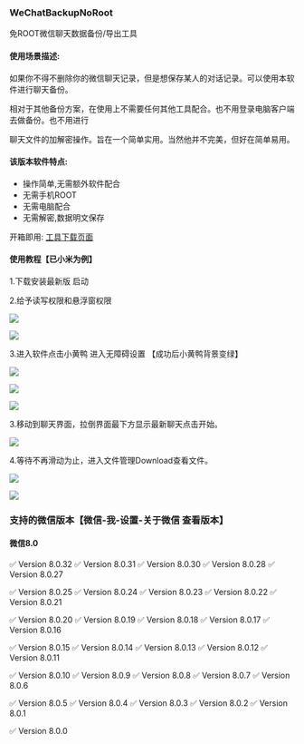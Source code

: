### WeChatBackupNoRoot 

免ROOT微信聊天数据备份/导出工具


#### 使用场景描述:

如果你不得不删除你的微信聊天记录，但是想保存某人的对话记录。可以使用本软件进行聊天备份。

相对于其他备份方案，在使用上不需要任何其他工具配合。也不用登录电脑客户端去做备份。也不用进行

聊天文件的加解密操作。旨在一个简单实用。当然他并不完美，但好在简单易用。


#### 该版本软件特点:

- 操作简单,无需额外软件配合
- 无需手机ROOT
- 无需电脑配合
- 无需解密,数据明文保存

开箱即用: [工具下载页面](https://github.com/MiDuoKi/WechatBackupNoRoot/releases)

#### 使用教程【已小米为例】

1.下载安装最新版 启动

2.给予读写权限和悬浮窗权限

![](img/S30222-18582264.jpg)


![](img/S30222-18583849.jpg)

3.进入软件点击小黄鸭 进入无障碍设置 【成功后小黄鸭背景变绿】

![](img/S30222-18572429.jpg)

![](img/S30222-18585402.jpg)

![](img/S30222-18585865.jpg)

3.移动到聊天界面，拉倒界面最下方显示最新聊天点击开始。

![](img/S30222-18591220.jpg)


4.等待不再滑动为止，进入文件管理Download查看文件。

![](img/S30222-19020780.jpg)

![](img/S30222-19023220.jpg)


### 支持的微信版本【微信-我-设置-关于微信 查看版本】


#### 微信8.0

:white_check_mark: Version 8.0.32 
:white_check_mark: Version 8.0.31 
:white_check_mark: Version 8.0.30 
:white_check_mark: Version 8.0.28 
:white_check_mark: Version 8.0.27

:white_check_mark: Version 8.0.25 
:white_check_mark: Version 8.0.24 
:white_check_mark: Version 8.0.23 
:white_check_mark: Version 8.0.22 
:white_check_mark: Version 8.0.21 

:white_check_mark: Version 8.0.20 
:white_check_mark: Version 8.0.19 
:white_check_mark: Version 8.0.18 
:white_check_mark: Version 8.0.17 
:white_check_mark: Version 8.0.16

:white_check_mark: Version 8.0.15 
:white_check_mark: Version 8.0.14 
:white_check_mark: Version 8.0.13 
:white_check_mark: Version 8.0.12 
:white_check_mark: Version 8.0.11

:white_check_mark: Version 8.0.10 
:white_check_mark: Version 8.0.9 
:white_check_mark: Version 8.0.8 
:white_check_mark: Version 8.0.7 
:white_check_mark: Version 8.0.6

:white_check_mark: Version 8.0.5 
:white_check_mark: Version 8.0.4 
:white_check_mark: Version 8.0.3 
:white_check_mark: Version 8.0.2 
:white_check_mark: Version 8.0.1

:white_check_mark: Version 8.0.0

